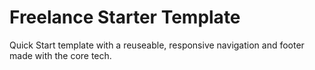 # Freelance Starter Template
Quick Start template with a reuseable, responsive navigation and footer made with the core tech. 
